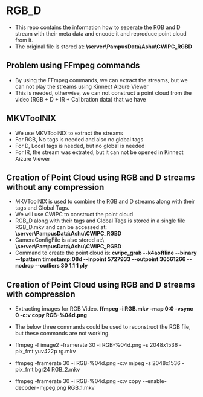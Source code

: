 # RGB_D
* This repo contains the information how to seperate the RGB and D stream with their meta data and encode it and reproduce point cloud from it. 
* The original file is stored at: **\\server\PampusData\Ashu\CWIPC_RGBD**

## Problem using FFmpeg commands
* By using the FFmpeg commands, we can extract the streams, but we can not play the streams using Kinnect Aizure Viewer
* This is needed, otherwise, we can not construct a point cloud from the video (RGB + D + IR + Calibration data) that we have


## MKVToolNIX
* We use MKVToolNIX to extract the streams 
* For RGB, No tags is needed and also no global tags
* For D, Local tags is needed, but no global is needed
* For IR, the stream was extrated, but it can not be opened in Kinnect Aizure Viewer

## Creation of Point Cloud using RGB and D streams without any compression
* MKVToolNIX is used to combine the RGB and D streams along with their tags and Global Tags.
* We will use CWIPC to construct the point cloud
* RGB_D along with their tags and Global Tags is stored in a single file RGB_D.mkv and can be accessed at: **\\server\PampusData\Ashu\CWIPC_RGBD**
* CameraConfigFile is also stored at:\ **\\server\PampusData\Ashu\CWIPC_RGBD**
* Command to create the point cloud is: **cwipc_grab --k4aoffline --binary --fpattern timestamp:08d --inpoint 5727933 --outpoint 36561266 --nodrop --outliers 30 1.1 1 ply**


## Creation of Point Cloud using RGB and D streams with compression
* Extracting images for RGB Video.
**ffmpeg -i RGB.mkv -map 0:0 -vsync 0 -c:v copy RGB-%04d.png**
* The below three commands could be used to reconstruct the RGB file, but these commands are not working. 

* ffmpeg -f image2 -framerate 30 -i RGB-%04d.png -s 2048x1536 -pix_fmt yuv422p rg.mkv
* ffmpeg -framerate 30 -i RGB-%04d.png -c:v mjpeg -s 2048x1536 -pix_fmt bgr24 RGB_2.mkv
* ffmpeg -framerate 30 -i RGB-%04d.png -c:v copy --enable-decoder=mjpeg,png RGB_1.mkv

